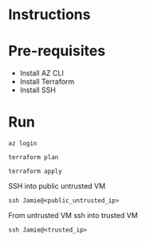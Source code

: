 # Instructions

# Pre-requisites

- Install AZ CLI
- Install Terraform
- Install SSH

# Run

`az login`

`terraform plan`

`terraform apply`

SSH into public untrusted VM

`ssh Jamie@<public_untrusted_ip>`

From untrusted VM ssh into trusted VM

`ssh Jamie@<trusted_ip>`